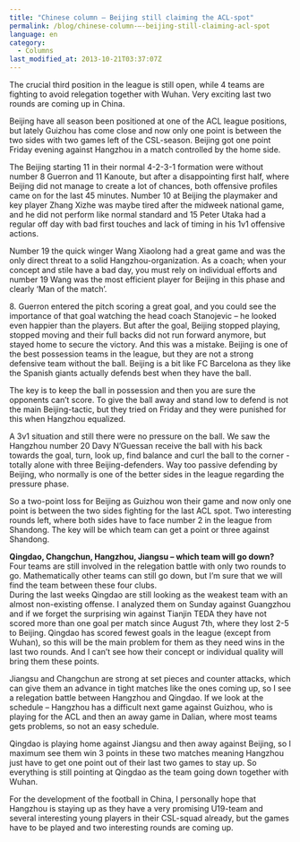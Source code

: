 ```yaml
---
title: "Chinese column – Beijing still claiming the ACL-spot"
permalink: /blog/chinese-column-–-beijing-still-claiming-acl-spot
language: en
category:
  - Columns
last_modified_at: 2013-10-21T03:37:07Z
---
```


The crucial third position in the league is still open, while 4 teams are fighting to avoid relegation together with Wuhan. Very exciting last two rounds are coming up in China.

Beijing have all season been positioned at one of the ACL league positions, but lately Guizhou has come close and now only one point is between the two sides with two games left of the CSL-season. Beijing got one point Friday evening against Hangzhou in a match controlled by the home side.

The Beijing starting 11 in their normal 4-2-3-1 formation were without number 8 Guerron and 11 Kanoute, but after a disappointing first half, where Beijing did not manage to create a lot of chances, both offensive profiles came on for the last 45 minutes. Number 10 at Beijing the playmaker and key player Zhang Xizhe was maybe tired after the midweek national game, and he did not perform like normal standard and 15 Peter Utaka had a regular off day with bad first touches and lack of timing in his 1v1 offensive actions.

Number 19 the quick winger Wang Xiaolong had a great game and was the only direct threat to a solid Hangzhou-organization. As a coach; when your concept and stile have a bad day, you must rely on individual efforts and number 19 Wang was the most efficient player for Beijing in this phase and clearly ‘Man of the match’.

8\. Guerron entered the pitch scoring a great goal, and you could see the importance of that goal watching the head coach Stanojevic – he looked even happier than the players. But after the goal, Beijing stopped playing, stopped moving and their full backs did not run forward anymore, but stayed home to secure the victory. And this was a mistake. Beijing is one of the best possession teams in the league, but they are not a strong defensive team without the ball. Beijing is a bit like FC Barcelona as they like the Spanish giants actually defends best when they have the ball.

The key is to keep the ball in possession and then you are sure the opponents can’t score. To give the ball away and stand low to defend is not the main Beijing-tactic, but they tried on Friday and they were punished for this when Hangzhou equalized.

A 3v1 situation and still there were no pressure on the ball. We saw the Hangzhou number 20 Davy N’Guessan receive the ball with his back towards the goal, turn, look up, find balance and curl the ball to the corner - totally alone with three Beijing-defenders. Way too passive defending by Beijing, who normally is one of the better sides in the league regarding the pressure phase.

So a two-point loss for Beijing as Guizhou won their game and now only one point is between the two sides fighting for the last ACL spot. Two interesting rounds left, where both sides have to face number 2 in the league from Shandong. The key will be which team can get a point or three against Shandong.

  
**Qingdao, Changchun, Hangzhou, Jiangsu – which team will go down?**  
Four teams are still involved in the relegation battle with only two rounds to go. Mathematically other teams can still go down, but I’m sure that we will find the team between these four clubs.  
During the last weeks Qingdao are still looking as the weakest team with an almost non-existing offense. I analyzed them on Sunday against Guangzhou and if we forget the surprising win against Tianjin TEDA they have not scored more than one goal per match since August 7th, where they lost 2-5 to Beijing. Qingdao has scored fewest goals in the league (except from Wuhan), so this will be the main problem for them as they need wins in the last two rounds. And I can’t see how their concept or individual quality will bring them these points.

Jiangsu and Changchun are strong at set pieces and counter attacks, which can give them an advance in tight matches like the ones coming up, so I see a relegation battle between Hangzhou and Qingdao. If we look at the schedule – Hangzhou has a difficult next game against Guizhou, who is playing for the ACL and then an away game in Dalian, where most teams gets problems, so not an easy schedule.

Qingdao is playing home against Jiangsu and then away against Beijing, so I maximum see them win 3 points in these two matches meaning Hangzhou just have to get one point out of their last two games to stay up. So everything is still pointing at Qingdao as the team going down together with Wuhan.

For the development of the football in China, I personally hope that Hangzhou is staying up as they have a very promising U19-team and several interesting young players in their CSL-squad already, but the games have to be played and two interesting rounds are coming up.
